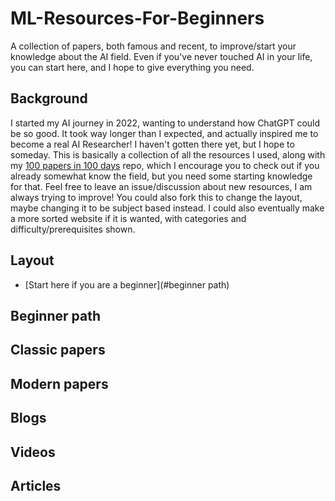 # ML-Resources-For-Beginners
A collection of papers, both famous and recent, to improve/start your knowledge about the AI field. Even if you've never touched AI in your life, you can start here, and I hope to give everything you need.

## Background
I started my AI journey in 2022, wanting to understand how ChatGPT could be so good. It took way longer than I expected, and actually inspired me to become a real AI Researcher! I haven't gotten there yet, but I hope to someday. This is basically a collection of all the resources I used, along with my [100 papers in 100 days](https://github.com/Jax-Hax/100-papers-100-days/blob/main/README.md) repo, which I encourage you to check out if you already somewhat know the field, but you need some starting knowledge for that. Feel free to leave an issue/discussion about new resources, I am always trying to improve! You could also fork this to change the layout, maybe changing it to be subject based instead. I could also eventually make a more sorted website if it is wanted, with categories and difficulty/prerequisites shown.

## Layout
- [Start here if you are a beginner](#beginner path)

## Beginner path


## Classic papers


## Modern papers


## Blogs


## Videos


## Articles
